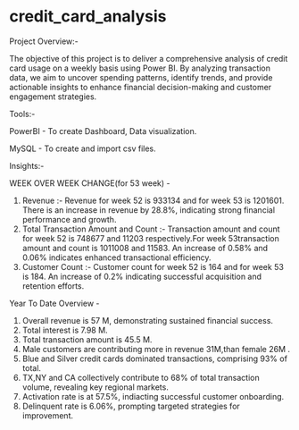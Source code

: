 # credit_card_analysis

Project Overview:-

The objective of this project is to deliver a comprehensive analysis of credit card usage on a weekly basis using Power BI. By analyzing transaction data, we aim to uncover spending patterns, identify trends, and provide actionable insights to enhance financial decision-making and customer engagement strategies.

Tools:-

PowerBI - To create Dashboard, Data visualization.

MySQL -      To create and import csv files.

Insights:-

WEEK OVER WEEK CHANGE(for 53 week) -

1. Revenue :- Revenue for week 52 is 933134 and for week 53 is 1201601. There is an increase in revenue by 28.8%, indicating strong financial performance and growth.
2. Total Transaction Amount and Count :- Transaction amount and count for week 52 is 748677 and 11203 respectively.For week 53transaction amount and count is  1011008 and 11583. An increase of 0.58% and 0.06% indicates enhanced transactional efficiency.
3. Customer Count :- Customer count for week 52 is 164 and for week 53 is 184. An increase of 0.2% indicating successful acquisition and retention efforts.

Year To Date Overview -
1. Overall revenue is 57 M, demonstrating sustained financial success.
2. Total interest is 7.98 M.
3. Total transaction amount is 45.5 M.
4. Male customers are contributing more in revenue 31M,than female 26M .
5. Blue and Silver credit cards dominated transactions, comprising 93% of total.
6. TX,NY and CA collectively contribute to 68% of total transaction volume, revealing key regional markets.
7. Activation rate is at 57.5%, indiacting successful customer onboarding.
8. Delinquent rate is 6.06%, prompting targeted strategies for improvement.

   

